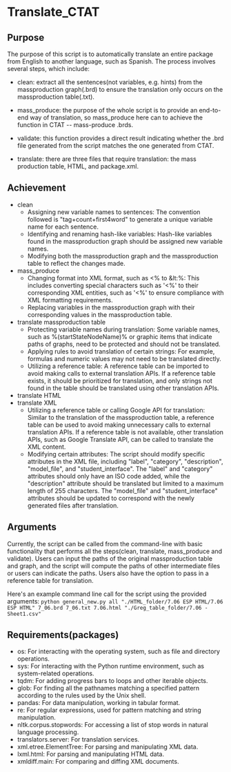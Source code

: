 # Translate_CTAT

## Purpose

The purpose of this script is to automatically translate an entire package from English to another language, such as Spanish. The process involves several steps, which include:

- clean: extract all the sentences(not variables, e.g. hints) from the massproduction graph(.brd) to ensure the translation only occurs on the massproduction table(.txt).

- mass_produce: the purpose of the whole script is to provide an end-to-end way of translation, so mass_produce here can to achieve the function in CTAT -- mass-produce .brds.

- validate: this function provides a direct result indicating whether the .brd file generated from the script matches the one generated from CTAT.

- translate: there are three files that require translation: the mass production table, HTML, and package.xml.

## Achievement

- clean
  - Assigning new variable names to sentences: The convention followed is "tag+count+first4word" to generate a unique variable name for each sentence.
  - Identifying and renaming hash-like variables: Hash-like variables found in the massproduction graph should be assigned new variable names.
  - Modifying both the massproduction graph and the massproduction table to reflect the changes made.
- mass_produce
  - Changing format into XML format, such as <% to &lt:%: This includes converting special characters such as '<%' to their corresponding XML entities, such as '&lt;%' to ensure compliance with XML formatting requirements.
  - Replacing variables in the massproduction graph with their corresponding values in the massproduction table.
- translate massproduction table
  - Protecting variable names during translation: Some variable names, such as %(startStateNodeName)% or graphic items that indicate paths of graphs, need to be protected and should not be translated.
  - Applying rules to avoid translation of certain strings: For example, formulas and numeric values may not need to be translated directly.
  - Utilizing a reference table: A reference table can be imported to avoid making calls to external translation APIs. If a reference table exists, it should be prioritized for translation, and only strings not found in the table should be translated using other translation APIs.
- translate HTML
- translate XML
  - Utilizing a reference table or calling Google API for translation: Similar to the translation of the massproduction table, a reference table can be used to avoid making unnecessary calls to external translation APIs. If a reference table is not available, other translation APIs, such as Google Translate API, can be called to translate the XML content.
  - Modifying certain attributes: The script should modify specific attributes in the XML file, including "label", "category", "description", "model_file", and "student_interface". The "label" and "category" attributes should only have an ISO code added, while the "description" attribute should be translated but limited to a maximum length of 255 characters. The "model_file" and "student_interface" attributes should be updated to correspond with the newly generated files after translation.

## Arguments

Currently, the script can be called from the command-line with basic functionality that performs all the steps(clean, translate, mass_produce and validate). Users can input the paths of the original massproduction table and graph, and the script will compute the paths of other intermediate files or users can indicate the paths. Users also have the option to pass in a reference table for translation.

Here's an example command line call for the script using the provided arguments:
`python general_new.py all "./HTML_folder/7.06 ESP HTML/7.06 ESP HTML" 7_06.brd 7_06.txt 7.06.html "./Greg_table_folder/7.06 - Sheet1.csv"`

## Requirements(packages)

- os: For interacting with the operating system, such as file and directory operations.
- sys: For interacting with the Python runtime environment, such as system-related operations.
- tqdm: For adding progress bars to loops and other iterable objects.
- glob: For finding all the pathnames matching a specified pattern according to the rules used by the Unix shell.
- pandas: For data manipulation, working in tabular format.
- re: For regular expressions, used for pattern matching and string manipulation.
- nltk.corpus.stopwords: For accessing a list of stop words in natural language processing.
- translators.server: For translation services.
- xml.etree.ElementTree: For parsing and manipulating XML data.
- lxml.html: For parsing and manipulating HTML data.
- xmldiff.main: For comparing and diffing XML documents.
